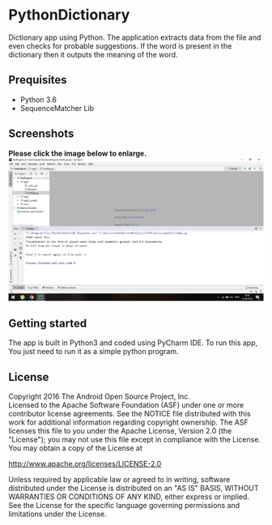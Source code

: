 # PythonDictionary
Dictionary app using Python. The application extracts data from the file and even checks for probable suggestions. If the word is present in the dictionary then it outputs the meaning of the word.

## Prequisites
* Python 3.6
* SequenceMatcher Lib

## Screenshots

**Please click the image below to enlarge.**
<img src="https://github.com/Shubhraaaj/PythonDictionary/blob/master/post.jpg"> 


## Getting started
The app is built in Python3 and coded using PyCharm IDE. To run this app, You just need to 
run it as a simple python program. 

## License
<p> Copyright 2016 The Android Open Source Project, Inc.<br>
Licensed to the Apache Software Foundation (ASF) under one or more contributor license agreements. 
See the NOTICE file distributed with this work for additional information regarding copyright ownership. 
The ASF licenses this file to you under the Apache License, Version 2.0 (the "License"); 
you may not use this file except in compliance with the License. You may obtain a copy of the License at<br>

http://www.apache.org/licenses/LICENSE-2.0 <br>

Unless required by applicable law or agreed to in writing, software distributed under the License is distributed on an "AS IS" BASIS, 
WITHOUT WARRANTIES OR CONDITIONS OF ANY KIND, either express or implied. See the License for the specific language governing permissions 
and limitations under the License.<p>
